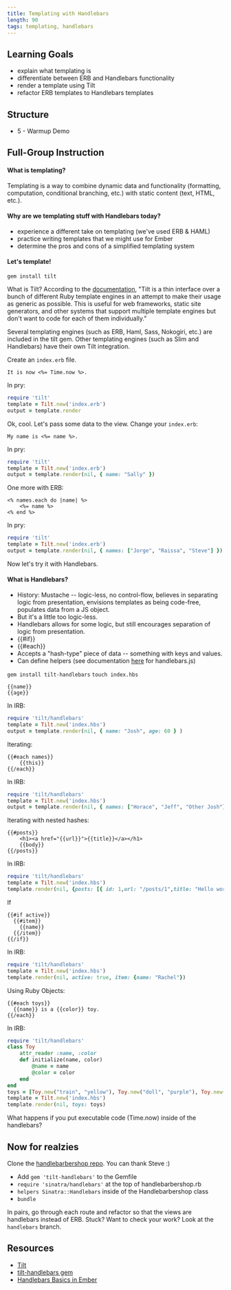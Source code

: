 ```yaml
---
title: Templating with Handlebars
length: 90
tags: templating, handlebars
---
```


## Learning Goals

* explain what templating is
* differentiate between ERB and Handlebars functionality
* render a template using Tilt
* refactor ERB templates to Handlebars templates

## Structure

* 5 - Warmup Demo

## Full-Group Instruction

#### What is templating?

Templating is a way to combine dynamic data and functionality (formatting, computation, conditional branching, etc.) with static content (text, HTML, etc.).

#### Why are we templating stuff with Handlebars today?

* experience a different take on templating (we've used ERB & HAML)
* practice writing templates that we might use for Ember
* determine the pros and cons of a simplified templating system

#### Let's template!

`gem install tilt`

What is Tilt? According to the [documentation](https://github.com/rtomayko/tilt), "Tilt is a thin interface over a bunch of different Ruby template engines in an attempt to make their usage as generic as possible. This is useful for web frameworks, static site generators, and other systems that support multiple template engines but don't want to code for each of them individually."

Several templating engines (such as ERB, Haml, Sass, Nokogiri, etc.) are included in the tilt gem. Other templating engines (such as Slim and Handlebars) have their own Tilt integration. 

Create an `index.erb` file.

```
It is now <%= Time.now %>.
```

In pry:

```ruby
require 'tilt'
template = Tilt.new('index.erb')
output = template.render
```

Ok, cool. Let's pass some data to the view. Change your `index.erb`:

```
My name is <%= name %>.
```

In pry:

```ruby
require 'tilt'
template = Tilt.new('index.erb')
output = template.render(nil, { name: "Sally" })
```

One more with ERB:

```
<% names.each do |name| %>
	<%= name %>
<% end %>
```

In pry:

```ruby
require 'tilt'
template = Tilt.new('index.erb')
output = template.render(nil, { names: ["Jorge", "Raissa", "Steve"] })
```

Now let's try it with Handlebars. 

#### What is Handlebars?

* History: Mustache -- logic-less, no control-flow, believes in separating logic from presentation, envisions templates as being code-free, populates data from a JS object. 
* But it's a little too logic-less.
* Handlebars allows for some logic, but still encourages separation of logic from presentation.
* {{#if}}
* {{#each}}
* Accepts a "hash-type" piece of data -- something with keys and values. 
* Can define helpers (see documentation [here](http://handlebarsjs.com/) for handlebars.js)

`gem install tilt-handlebars`
`touch index.hbs`

```
{{name}}
{{age}}
```

In IRB: 

```ruby
require 'tilt/handlebars'
template = Tilt.new('index.hbs')
output = template.render(nil, { name: "Josh", age: 60 } )
```

Iterating: 

```
{{#each names}}
	{{this}}
{{/each}}
```

In IRB: 

```ruby
require 'tilt/handlebars'
template = Tilt.new('index.hbs')
output = template.render(nil, { names: ["Horace", "Jeff", "Other Josh"])
```

Iterating with nested hashes:

```
{{#posts}}
	<h1><a href="{{url}}">{{title}}</a></h1>
	{{body}}
{{/posts}}
```

In IRB:

```ruby
require 'tilt/handlebars'
template = Tilt.new('index.hbs')
template.render(nil, {posts: [{ id: 1,url: "/posts/1",title: "Hello world!",body: "Hello world!"},{ id: 2,url: "/posts/2",title: "Goodbye world!",body: "Second Post"}]})
```

If

```
{{#if active}}
  {{#item}}
  	{{name}}
  {{/item}}
{{/if}}
```

In IRB:

```ruby
require 'tilt/handlebars'
template = Tilt.new('index.hbs')
template.render(nil, active: true, item: {name: "Rachel"})
```

Using Ruby Objects:

```
{{#each toys}}
  {{name}} is a {{color}} toy.
{{/each}}
```

In IRB:

```ruby
require 'tilt/handlebars'
class Toy
	attr_reader :name, :color
	def initialize(name, color)
		@name = name
		@color = color
	end
end
toys = [Toy.new("train", "yellow"), Toy.new("doll", "purple"), Toy.new("Lego", "brown")]
template = Tilt.new('index.hbs')
template.render(nil, toys: toys)
```

What happens if you put executable code (Time.now) inside of the handlebars?

## Now for realzies

Clone the [handlebarbershop repo](https://github.com/turingschool-examples/handlebarbershop). You can thank Steve :)

* Add `gem 'tilt-handlebars'` to the Gemfile
* `require 'sinatra/handlebars'` at the top of handlebarbershop.rb
* `helpers Sinatra::Handlebars` inside of the Handlebarbershop class
* `bundle`

In pairs, go through each route and refactor so that the views are handlebars instead of ERB. Stuck? Want to check your work? Look at the `handlebars` branch.  

## Resources

* [Tilt](https://github.com/rtomayko/tilt)
* [tilt-handlebars gem](https://github.com/jimothyGator/tilt-handlebars)
* [Handlebars Basics in Ember](http://emberjs.com/guides/templates/handlebars-basics/)
